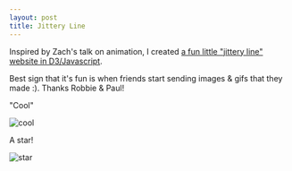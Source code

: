 ```yaml
---
layout: post
title: Jittery Line
---
```


Inspired by Zach's talk on animation, I created [a fun little "jittery line" website in D3/Javascript](http://bl.ocks.org/zanarmstrong/raw/d189ee30a7fb01ca6850/).

Best sign that it's fun is when friends start sending images & gifs that they made :). Thanks Robbie & Paul! 

"Cool"

![cool](https://lh4.googleusercontent.com/-jx-BBZ9LllU/VFOrPYz0KLI/AAAAAAAAZDg/ar0y-7cEN1Q/w636-h306-no/Screen%2BShot%2B2014-10-30%2Bat%2B5.31.55%2BPM%282%29.png)

A star!

![star](https://lh5.googleusercontent.com/-_el0M-tP5v0/VFOqTjHaVvI/AAAAAAAAZDI/OVJE06rN1Eo/w676-h513-no/star.gif)

